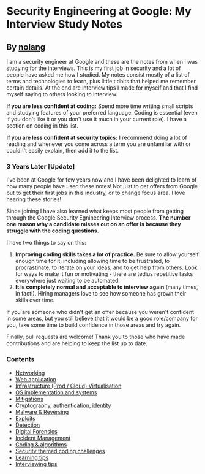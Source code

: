 # Security Engineering at Google: My Interview Study Notes
## By [nolang](https://twitter.com/__nolang)

I am a security engineer at Google and these are the notes from when I was studying for the interviews. This is my first job in security and a lot of people have asked me how I studied. My notes consist mostly of a list of terms and technologies to learn, plus little tidbits that helped me remember certain details. At the end are interview tips I made for myself and that I find myself saying to others looking to interview.

**If you are less confident at coding:** 
Spend more time writing small scripts and studying features of your preferred language. Coding is essential (even if you don't like it or you don't use it much in your current role). I have a section on coding in this list.

**If you are less confident at security topics:** 
I recommend doing a lot of reading and whenever you come across a term you are unfamiliar with or couldn't easily explain, then add it to the list. 

### 3 Years Later [Update]
I've been at Google for few years now and I have been delighted to learn of how many people have used these notes! Not just to get offers from Google but to get their first jobs in this industry, or to change focus area. I love hearing these stories! 

Since joining I have also learned what keeps most people from getting through the Google Security Egnineering interview process. **The number one reason why a candidate misses out on an offer is because they struggle with the coding questions.**

I have two things to say on this:
1. **Improving coding skills takes a lot of practice.** Be sure to allow yourself enough time for it, including allowing time to be frustrated, to procrastinate, to iterate on your ideas, and to get help from others. Look for ways to make it fun or motivating - there are tedius repetitive tasks everywhere just waiting to be automated. 
2. **It is completely normal and acceptable to interview again** (many times, in fact!). Hiring managers love to see how someone has grown their skills over time.

If you are someone who didn't get an offer because you weren't confident in some areas, but you still believe that it would be a good role/company for you, take some time to build confidence in those areas and try again. 

Finally, pull requests are welcome! Thank you to those who have made contributions and are helping to keep the list up to date.

### Contents
- [Networking](interview-study-notes-for-security-engineering.md#networking)
- [Web application](interview-study-notes-for-security-engineering.md#web-application)
- [Infrastructure (Prod / Cloud) Virtualisation](interview-study-notes-for-security-engineering.md#infrastructure-prod--cloud-virtualisation)
- [OS implementation and systems](interview-study-notes-for-security-engineering.md#os-implementation-and-systems)
- [Mitigations](interview-study-notes-for-security-engineering.md#mitigations)
- [Cryptography, authentication, identity](interview-study-notes-for-security-engineering.md#cryptography-authentication-identity)
- [Malware & Reversing](interview-study-notes-for-security-engineering.md#malware--reversing)
- [Exploits](interview-study-notes-for-security-engineering.md#exploits)
- [Detection](interview-study-notes-for-security-engineering.md#detection)
- [Digital Forensics](interview-study-notes-for-security-engineering.md#digital-forensics)
- [Incident Management](interview-study-notes-for-security-engineering.md#incident-management)
- [Coding & algorithms](interview-study-notes-for-security-engineering.md#coding--algorithms)
- [Security themed coding challenges](interview-study-notes-for-security-engineering.md#security-themed-coding-challenges)
- [Learning tips](interview-study-notes-for-security-engineering.md#learning-tips)
- [Interviewing tips](interview-study-notes-for-security-engineering.md#interviewing-tips)
